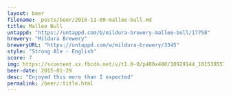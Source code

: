 ```yaml
---
layout: beer
filename: _posts/beer/2016-11-09-mallee-bull.md
title: Mallee Bull
untappd: "https://untappd.com/b/mildura-brewery-mallee-bull/17758"
brewery: "Mildura Brewery"
breweryURL: "https://untappd.com/w/mildura-brewery/3345"
style: "Strong Ale - English"
score: 7
img: https://scontent.xx.fbcdn.net/v/t1.0-0/p480x480/10929144_10153055792013745_3943691173139596791_n.jpg?oh=ddd0a9f72979eab76cfcabd82d368373&oe=5922A27C
beer-date: 2015-01-29
desc: "Enjoyed this more than I expected"
permalink: /beer/:title.html
---
```


